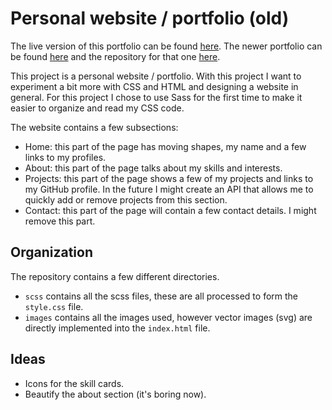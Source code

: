 # Personal website / portfolio (old)

The live version of this portfolio can be found [here](https://old.niconap.dev). The newer portfolio can be found [here](https://niconap.dev) and the repository for that one [here](https://github.com/niconap/portfolio-dynamic).

This project is a personal website / portfolio. With this project I want to experiment a bit more with CSS and HTML and designing a website in general.
For this project I chose to use Sass for the first time to make it easier to organize and read my CSS code.

The website contains a few subsections:
- Home: this part of the page has moving shapes, my name and a few links to my profiles.
- About: this part of the page talks about my skills and interests.
- Projects: this part of the page shows a few of my projects and links to my GitHub profile. In the future I might create an API that allows me to quickly
  add or remove projects from this section.
- Contact: this part of the page will contain a few contact details. I might remove this part.

## Organization
The repository contains a few different directories.
- `scss` contains all the scss files, these are all processed to form the `style.css` file.
- `images` contains all the images used, however vector images (svg) are directly implemented into the `index.html` file.

## Ideas
- Icons for the skill cards.
- Beautify the about section (it's boring now).
